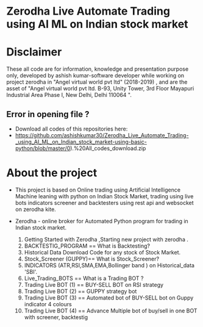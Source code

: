 # Zerodha Live Automate Trading using AI ML on Indian stock market #

#  Disclaimer #
These all code are for information, knowledge and presentation purpose only, developed by ashish kumar-software developer while working on project zerodha in "Angel virtual world pvt ltd" (2018-2019) , and are the asset of "Angel virtual world pvt ltd. B-93, Unity Tower, 3rd Floor Mayapuri Industrial Area Phase I, New Delhi, Delhi 110064 ". 

## Error in opening file ? ## 
* Download all codes of this repositories here: 
*  https://github.com/ashishkumar30/Zerodha_Live_Automate_Trading-_using_AI_ML_on_Indian_stock_market-using-basic-python/blob/master/0).%20All_codes_download.zip

# About the project # 
* This project is based on Online trading using Artificial Intelligence Machine leaning with python on Indian Stock Market, trading using live bots indicators screener and backtesters using rest api and websocket on zerodha kite.

* Zerodha    - online broker for Automated Python program for trading in Indian stock market.  

  1. Getting Started with Zerodha ,Starting new project with zerodha .
  2. BACKTESTIG_PROGRAM == What is Backtesting?
  3. Historical Data Download Code for any stock of Stock Market.
  4. Stock_Screener (GUPPY)== What is Stock_Screener?
  5. INDICATORS (ATR,RSI,SMA,EMA,Bollinger band ) on Historical_data 'SBI'.
  6. Live_Trading_BOTS == What is a Trading BOT ?
  7. Trading Live BOT  (1) == BUY-SELL BOT on RSI strategy
  8. Trading Live BOT  (2) == GUPPY strategy bot
  9. Trading Live BOT  (3) == Automated bot of BUY-SELL bot on Guppy indicator 4 colours
  10. Trading Live BOT (4) == Advance Multiple bot of buy/sell in one BOT with screener, backtestig

